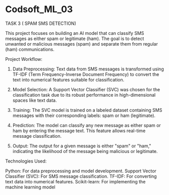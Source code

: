 # Codsoft_ML_03
TASK 3 ( SPAM SMS DETECTION)

This project focuses on building an AI model that can classify SMS messages as either spam or legitimate (ham). The goal is to detect unwanted or malicious messages (spam) and separate them from regular (ham) communications.

Project Workflow:
1. Data Preprocessing:
Text data from SMS messages is transformed using TF-IDF (Term Frequency-Inverse Document Frequency) to convert the text into numerical features suitable for classification.

2. Model Selection:
A Support Vector Classifier (SVC) was chosen for the classification task due to its robust performance in high-dimensional spaces like text data.

3. Training:
The SVC model is trained on a labeled dataset containing SMS messages with their corresponding labels: spam or ham (legitimate).

4. Prediction:
The model can classify any new message as either spam or ham by entering the message text. This feature allows real-time message classification.

5. Output:
The output for a given message is either "spam" or "ham," indicating the likelihood of the message being malicious or legitimate.

Technologies Used:

Python: For data preprocessing and model development.
Support Vector Classifier (SVC): For SMS message classification.
TF-IDF: For converting text data into numerical features.
Scikit-learn: For implementing the machine learning model

